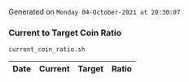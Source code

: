 Generated on `Monday 04-October-2021 at 20:30:07`

### Current to Target Coin Ratio
`current_coin_ratio.sh`

Date|Current|Target|Ratio
---|---|---|---
